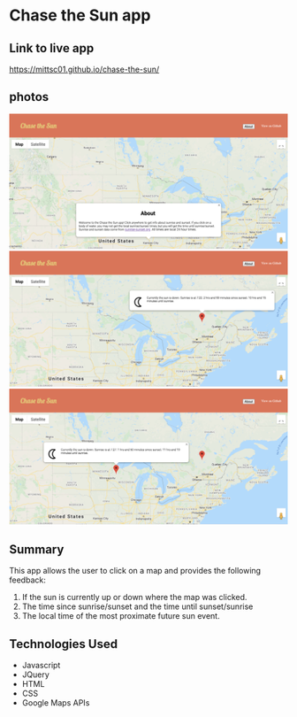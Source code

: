 # Chase the Sun app

## Link to live app
https://mittsc01.github.io/chase-the-sun/

## photos
![about](./about.png)
![placing a point](./sunup-view.png)
![placing a second point](./sundown-view.png)
## Summary

This app allows the user to click on a map and provides the following feedback:

1) If the sun is currently up or down where the map was clicked.
2) The time since sunrise/sunset and the time until sunset/sunrise
3) The local time of the most proximate future sun event.
## Technologies Used
- Javascript
- JQuery
- HTML
- CSS
- Google Maps APIs
